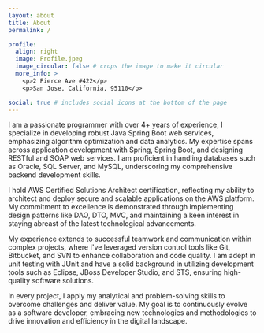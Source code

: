 ```yaml
---
layout: about
title: About
permalink: /

profile:
  align: right
  image: Profile.jpeg
  image_circular: false # crops the image to make it circular
  more_info: >
    <p>2 Pierce Ave #422</p>
    <p>San Jose, California, 95110</p>

social: true # includes social icons at the bottom of the page
---
```


I am a passionate programmer with over 4+ years of experience, I specialize in developing robust Java Spring Boot web services, emphasizing algorithm optimization and data analytics. My expertise spans across application development with Spring, Spring Boot, and designing RESTful and SOAP web services. I am proficient in handling databases such as Oracle, SQL Server, and MySQL, underscoring my comprehensive backend development skills.

I hold AWS Certified Solutions Architect certification, reflecting my ability to architect and deploy secure and scalable applications on the AWS platform. My commitment to excellence is demonstrated through implementing design patterns like DAO, DTO, MVC, and maintaining a keen interest in staying abreast of the latest technological advancements.

My experience extends to successful teamwork and communication within complex projects, where I've leveraged version control tools like Git, Bitbucket, and SVN to enhance collaboration and code quality. I am adept in unit testing with JUnit and have a solid background in utilizing development tools such as Eclipse, JBoss Developer Studio, and STS, ensuring high-quality software solutions.

In every project, I apply my analytical and problem-solving skills to overcome challenges and deliver value. My goal is to continuously evolve as a software developer, embracing new technologies and methodologies to drive innovation and efficiency in the digital landscape.


